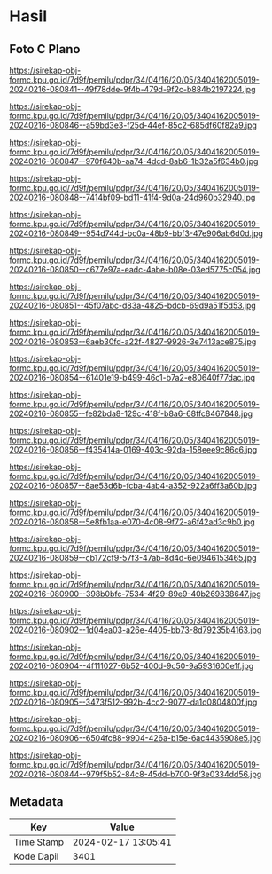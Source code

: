 # Hasil

## Foto C Plano

https://sirekap-obj-formc.kpu.go.id/7d9f/pemilu/pdpr/34/04/16/20/05/3404162005019-20240216-080841--49f78dde-9f4b-479d-9f2c-b884b2197224.jpg

https://sirekap-obj-formc.kpu.go.id/7d9f/pemilu/pdpr/34/04/16/20/05/3404162005019-20240216-080846--a59bd3e3-f25d-44ef-85c2-685df60f82a9.jpg

https://sirekap-obj-formc.kpu.go.id/7d9f/pemilu/pdpr/34/04/16/20/05/3404162005019-20240216-080847--970f640b-aa74-4dcd-8ab6-1b32a5f634b0.jpg

https://sirekap-obj-formc.kpu.go.id/7d9f/pemilu/pdpr/34/04/16/20/05/3404162005019-20240216-080848--7414bf09-bd11-41f4-9d0a-24d960b32940.jpg

https://sirekap-obj-formc.kpu.go.id/7d9f/pemilu/pdpr/34/04/16/20/05/3404162005019-20240216-080849--954d744d-bc0a-48b9-bbf3-47e906ab6d0d.jpg

https://sirekap-obj-formc.kpu.go.id/7d9f/pemilu/pdpr/34/04/16/20/05/3404162005019-20240216-080850--c677e97a-eadc-4abe-b08e-03ed5775c054.jpg

https://sirekap-obj-formc.kpu.go.id/7d9f/pemilu/pdpr/34/04/16/20/05/3404162005019-20240216-080851--45f07abc-d83a-4825-bdcb-69d9a51f5d53.jpg

https://sirekap-obj-formc.kpu.go.id/7d9f/pemilu/pdpr/34/04/16/20/05/3404162005019-20240216-080853--6aeb30fd-a22f-4827-9926-3e7413ace875.jpg

https://sirekap-obj-formc.kpu.go.id/7d9f/pemilu/pdpr/34/04/16/20/05/3404162005019-20240216-080854--61401e19-b499-46c1-b7a2-e80640f77dac.jpg

https://sirekap-obj-formc.kpu.go.id/7d9f/pemilu/pdpr/34/04/16/20/05/3404162005019-20240216-080855--fe82bda8-129c-418f-b8a6-68ffc8467848.jpg

https://sirekap-obj-formc.kpu.go.id/7d9f/pemilu/pdpr/34/04/16/20/05/3404162005019-20240216-080856--f435414a-0169-403c-92da-158eee9c86c6.jpg

https://sirekap-obj-formc.kpu.go.id/7d9f/pemilu/pdpr/34/04/16/20/05/3404162005019-20240216-080857--8ae53d6b-fcba-4ab4-a352-922a6ff3a60b.jpg

https://sirekap-obj-formc.kpu.go.id/7d9f/pemilu/pdpr/34/04/16/20/05/3404162005019-20240216-080858--5e8fb1aa-e070-4c08-9f72-a6f42ad3c9b0.jpg

https://sirekap-obj-formc.kpu.go.id/7d9f/pemilu/pdpr/34/04/16/20/05/3404162005019-20240216-080859--cb172cf9-57f3-47ab-8d4d-6e0946153465.jpg

https://sirekap-obj-formc.kpu.go.id/7d9f/pemilu/pdpr/34/04/16/20/05/3404162005019-20240216-080900--398b0bfc-7534-4f29-89e9-40b269838647.jpg

https://sirekap-obj-formc.kpu.go.id/7d9f/pemilu/pdpr/34/04/16/20/05/3404162005019-20240216-080902--1d04ea03-a26e-4405-bb73-8d79235b4163.jpg

https://sirekap-obj-formc.kpu.go.id/7d9f/pemilu/pdpr/34/04/16/20/05/3404162005019-20240216-080904--4f111027-6b52-400d-9c50-9a5931600e1f.jpg

https://sirekap-obj-formc.kpu.go.id/7d9f/pemilu/pdpr/34/04/16/20/05/3404162005019-20240216-080905--3473f512-992b-4cc2-9077-da1d0804800f.jpg

https://sirekap-obj-formc.kpu.go.id/7d9f/pemilu/pdpr/34/04/16/20/05/3404162005019-20240216-080906--6504fc88-9904-426a-b15e-6ac4435908e5.jpg

https://sirekap-obj-formc.kpu.go.id/7d9f/pemilu/pdpr/34/04/16/20/05/3404162005019-20240216-080844--979f5b52-84c8-45dd-b700-9f3e0334dd56.jpg


## Metadata

| Key        | Value               |
| ---------- | ------------------- |
| Time Stamp | 2024-02-17 13:05:41 |
| Kode Dapil | 3401                |



